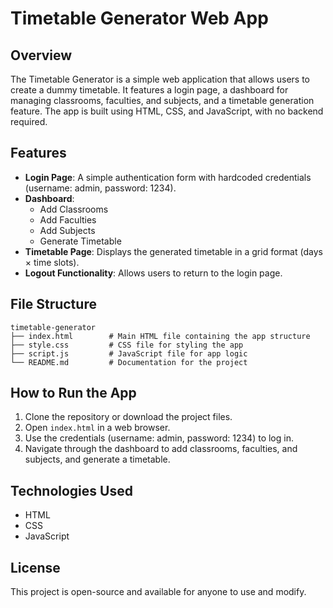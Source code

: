 # Timetable Generator Web App

## Overview
The Timetable Generator is a simple web application that allows users to create a dummy timetable. It features a login page, a dashboard for managing classrooms, faculties, and subjects, and a timetable generation feature. The app is built using HTML, CSS, and JavaScript, with no backend required.

## Features
- **Login Page**: A simple authentication form with hardcoded credentials (username: admin, password: 1234).
- **Dashboard**: 
  - Add Classrooms
  - Add Faculties
  - Add Subjects
  - Generate Timetable
- **Timetable Page**: Displays the generated timetable in a grid format (days × time slots).
- **Logout Functionality**: Allows users to return to the login page.

## File Structure
```
timetable-generator
├── index.html        # Main HTML file containing the app structure
├── style.css         # CSS file for styling the app
├── script.js         # JavaScript file for app logic
└── README.md         # Documentation for the project
```

## How to Run the App
1. Clone the repository or download the project files.
2. Open `index.html` in a web browser.
3. Use the credentials (username: admin, password: 1234) to log in.
4. Navigate through the dashboard to add classrooms, faculties, and subjects, and generate a timetable.

## Technologies Used
- HTML
- CSS
- JavaScript

## License
This project is open-source and available for anyone to use and modify.